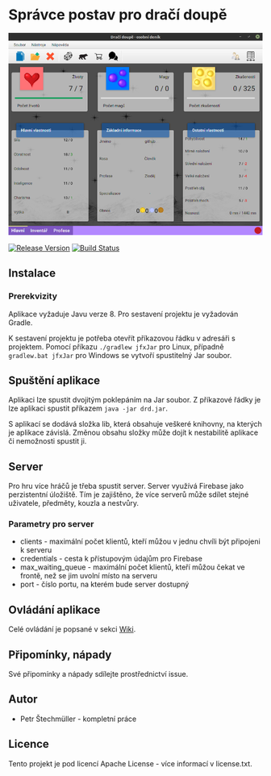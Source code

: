 #  Správce postav pro dračí doupě
![Úvodní obrazovka](screenshots/main_screen.png)

[![Release Version](https://img.shields.io/github/release/stechy1/drd.svg)](https://github.com/stechy1/drd/releases)
[![Build Status](https://travis-ci.org/stechy1/drd.svg?branch=develop)](https://travis-ci.org/stechy1/drd)

## Instalace
### Prerekvizity
Aplikace vyžaduje Javu verze 8.
Pro sestavení projektu je vyžadován Gradle.

K sestavení projektu je potřeba otevřít příkazovou řádku v adresáři s projektem.
Pomocí příkazu `./gradlew jfxJar` pro Linux, případně `gradlew.bat jfxJar` pro Windows
se vytvoří spustitelný Jar soubor.

## Spuštění aplikace
Aplikaci lze spustit dvojitým poklepáním na Jar soubor. Z příkazové řádky
je lze aplikaci spustit příkazem `java -jar drd.jar`.

S aplikací se dodává složka lib, která obsahuje veškeré knihovny, na kterých je aplikace závislá. 
Změnou obsahu složky může dojít k nestabilitě aplikace či nemožnosti spustit ji.

## Server
Pro hru více hráčů je třeba spustit server. Server využívá Firebase jako perzistentní úložiště.
Tím je zajištěno, že více serverů může sdílet stejné uživatele, předměty, kouzla a nestvůry.
### Parametry pro server
 - clients - maximální počet klientů, kteří můžou v jednu chvíli být připojeni k serveru
 - credentials - cesta k přístupovým údajům pro Firebase
 - max_waiting_queue - maximální počet klientů, kteří můžou čekat ve frontě, než se jim uvolní místo na serveru
 - port - číslo portu, na kterém bude server dostupný

## Ovládání aplikace
Celé ovládání je popsané v sekci [Wiki](https://github.com/stechy1/drd/wiki).

## Připomínky, nápady
Své připomínky a nápady sdílejte prostřednictví issue.

## Autor
- Petr Štechmüller - kompletní práce

## Licence
Tento projekt je pod licencí Apache License - více informací v
license.txt.

